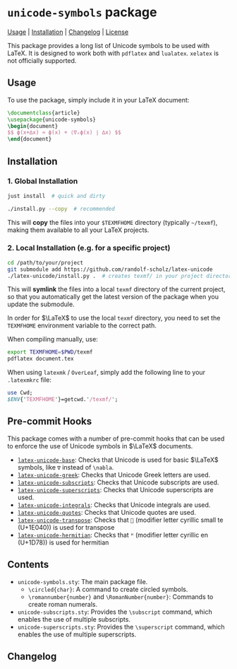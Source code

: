 # `unicode-symbols` package

[Usage](#usage) | [Installation](#installation) | [Changelog](CHANGELOG.md) | [License](LICENSE)

This package provides a long list of Unicode symbols to be used with LaTeX.
It is designed to work both with `pdflatex` and `lualatex`. `xelatex` is not officially supported.

## Usage

To use the package, simply include it in your LaTeX document:

```tex
\documentclass{article}
\usepackage{unicode-symbols}
\begin{document}
$$ ϕ(x+∆x) ≈ ϕ(x) + ⟨∇ₓϕ(x) ∣ ∆x⟩ $$
\end{document}
```

## Installation

### 1. Global Installation

```bash
just install  # quick and dirty
```

```bash
./install.py --copy  # recommended
```

This will **copy** the files into your `$TEXMFHOME` directory (typically `~/texmf`), making them available to all your LaTeX projects.

### 2. Local Installation (e.g. for a specific project)

```bash
cd /path/to/your/project
git submodule add https://github.com/randolf-scholz/latex-unicode
./latex-unicode/install.py .  # creates texmf/ in your project directory
```

This will **symlink** the files into a local `texmf` directory of the current project,
so that you automatically get the latest version of the package when you update the submodule.

In order for $\LaTeX$ to use the local `texmf` directory, you need to set the `TEXMFHOME` environment variable to the correct path.

When compiling manually, use:

```bash
export TEXMFHOME=$PWD/texmf
pdflatex document.tex
```

When using `latexmk` / `OverLeaf`, simply add the following line to your `.latexmkrc` file:

```perl
use Cwd;
$ENV{'TEXMFHOME'}=getcwd.'/texmf/';
```

## Pre-commit Hooks

This package comes with a number of pre-commit hooks that can be used to enforce the use of Unicode symbols in $\LaTeX$ documents.

- [`latex-unicode-base`](docs/hooks.md#unicode-base): Checks that Unicode is used for basic $\LaTeX$ symbols, like `∇` instead of `\nabla`.
- [`latex-unicode-greek`](docs/hooks.md#unicode-greek): Checks that Unicode Greek letters are used.
- [`latex-unicode-subscripts`](docs/hooks.md#unicode-subscripts): Checks that Unicode subscripts are used.
- [`latex-unicode-superscripts`](docs/hooks.md#unicode-superscripts): Checks that Unicode superscripts are used.
- [`latex-unicode-integrals`](docs/hooks.md#unicode-integrals): Checks that Unicode integrals are used.
- [`latex-unicode-quotes`](docs/hooks.md#unicode-quotes): Checks that Unicode quotes are used.
- [`latex-unicode-transpose`](docs/hooks.md#unicode-transpose): Checks that `𞁀` (modifier letter cyrillic small te (U+1E040)) is used for transpose
- [`latex-unicode-hermitian`](docs/hooks.md#unicode-hermitian): Checks that `ᵸ` (modifier letter cyrillic en (U+1D78)) is used for hermitian

## Contents

- `unicode-symbols.sty`: The main package file.
  - `\circled{char}`: A command to create circled symbols.
  - `\romannumber{number}` and `\RomanNumber{number}`: Commands to create roman numerals.
- `unicode-subscripts.sty`: Provides the `\subscript` command, which enables the use of multiple subscripts.
- `unicode-superscripts.sty`: Provides the `\superscript` command, which enables the use of multiple superscripts.

## Changelog
